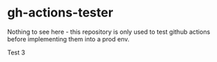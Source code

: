 # gh-actions-tester
Nothing to see here - this repository is only used to test github actions before implementing them into a prod env.

Test 3